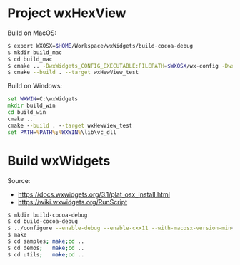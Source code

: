 Project wxHexView
=================

Build on MacOS:

```sh
$ export WXOSX=$HOME/Workspace/wxWidgets/build-cocoa-debug
$ mkdir build_mac
$ cd build_mac
$ cmake .. -DwxWidgets_CONFIG_EXECUTABLE:FILEPATH=$WXOSX/wx-config -DwxWidgets_wxrc_EXECUTABLE:FILEPATH=$WXOSX/utils/wxrc/wxrc -G Xcode
$ cmake --build . --target wxHewView_test
```

Build on Windows:

```bat
set WXWIN=C:\wxWidgets
mkdir build_win
cd build_win
cmake ..
cmake --build . --target wxHewView_test
set PATH=%PATH%;%WXWIN%\lib\vc_dll 
```

Build wxWidgets
===============

Source:
* https://docs.wxwidgets.org/3.1/plat_osx_install.html
* https://wiki.wxwidgets.org/RunScript

```sh
$ mkdir build-cocoa-debug
$ cd build-cocoa-debug
$ ../configure --enable-debug --enable-cxx11 --with-macosx-version-min=10.9
$ make
$ cd samples; make;cd ..
$ cd demos;   make;cd ..
$ cd utils;   make;cd ..
```
